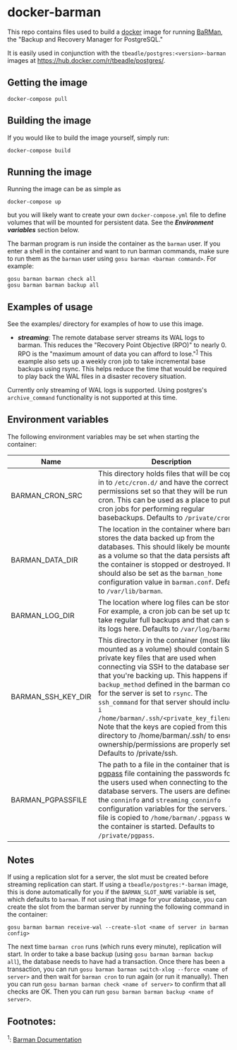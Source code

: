 # docker-barman

This repo contains files used to build a [docker](https://www.docker.com) image
for running [BaRMan](https://github.com/2ndquadrant-it/barman), the "Backup and
Recovery Manager for PostgreSQL."

It is easily used in conjunction with the `tbeadle/postgres:<version>-barman`
images at https://hub.docker.com/r/tbeadle/postgres/.

## Getting the image

`docker-compose pull`

## Building the image

If you would like to build the image yourself, simply run:

`docker-compose build`

## Running the image

Running the image can be as simple as

`docker-compose up`

but you will likely want to create your own `docker-compose.yml` file to define
volumes that will be mounted for persistent data.  See the ***Environment
variables*** section below.

The barman program is run inside the container as the `barman` user.  If you
enter a shell in the container and want to run barman commands, make sure to run
them as the `barman` user using `gosu barman <barman command>`.  For example:

```
gosu barman barman check all
gosu barman barman backup all
```

## Examples of usage

See the examples/ directory for examples of how to use this image.

 * ***streaming***: The remote database server streams its WAL logs to barman.
   This reduces the "Recovery Point Objective (RPO)" to nearly 0.  RPO is the
   "maximum amount of data you can afford to lose."<sup>[1](#barman_docs)</sup>
   This example also sets up  a weekly cron job to take incremental base backups
   using rsync.  This helps reduce the time that would be required to play back
   the WAL files in a disaster recovery situation.

Currently only streaming of WAL logs is supported.  Using postgres's
`archive_command` functionality is not supported at this time.

## Environment variables

The following environment variables may be set when starting the container:

| Name | Description |
| ---- | ----------- |
| BARMAN_CRON_SRC | This directory holds files that will be copied in to `/etc/cron.d/` and have the correct permissions set so that they will be run via cron.  This can be used as a place to put cron jobs for performing regular basebackups.  Defaults to `/private/cron.d`.
| BARMAN_DATA_DIR | The location in the container where barman stores the data backed up from the databases.  This should likely be mounted as a volume so that the data persists after the container is stopped or destroyed.  It should also be set as the `barman_home` configuration value in `barman.conf`.  Defaults to `/var/lib/barman`. |
| BARMAN_LOG_DIR | The location where log files can be stored.  For example, a cron job can be set up to take regular full backups and that can send its logs here.  Defaults to `/var/log/barman`. |
| BARMAN_SSH_KEY_DIR | This directory in the container (most likely mounted as a volume) should contain SSH private key files that are used when connecting via SSH to the database servers that you're backing up.  This happens if the `backup_method` defined in the barman config for the server is set to `rsync`.  The `ssh_command` for that server should include `-i /home/barman/.ssh/<private_key_filename>`.  Note that the keys are copied from this directory to /home/barman/.ssh/ to ensure ownership/permissions are properly set.  Defaults to /private/ssh. |
| BARMAN_PGPASSFILE | The path to a file in the container that is a [pgpass](https://www.postgresql.org/docs/9.6/static/libpq-pgpass.html) file containing the passwords for the users used when connecting to the database servers.  The users are defined by the `conninfo` and `streaming_conninfo` configuration variables for the servers.  This file is copied to `/home/barman/.pgpass` when the container is started.  Defaults to `/private/pgpass`. |

## Notes

If using a replication slot for a server, the slot must be created before streaming replication can start.  If using a `tbeadle/postgres:*-barman` image, this is done automatically for you if the `BARMAN_SLOT_NAME` variable is set, which defaults to `barman`.  If not using that image for your database, you can create the slot from the barman server by running the following command in the container:

```
gosu barman barman receive-wal --create-slot <name of server in barman config>
```

The next time `barman cron` runs (which runs every minute), replication will
start.  In order to take a base backup (using `gosu barman barman backup all`),
the database needs to have had a transaction.  Once there has been a
transaction, you can run `gosu barman barman switch-xlog --force <name of
server>` and then wait for `barman cron` to run again (or run it manually).
Then you can run `gosu barman barman check <name of server>` to confirm that
all checks are OK.  Then you can run `gosu barman barman backup <name of
server>`.

## Footnotes:

<a name='barman_docs'><sup>1</sup></a>: [Barman Documentation](http://docs.pgbarman.org/release/2.1/)
